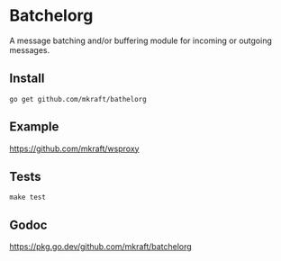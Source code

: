 # Batchelorg

A message batching and/or buffering module for incoming or outgoing messages.

## Install

```shell
go get github.com/mkraft/bathelorg
```

## Example

https://github.com/mkraft/wsproxy

## Tests

```shell
make test
```

## Godoc

https://pkg.go.dev/github.com/mkraft/batchelorg
